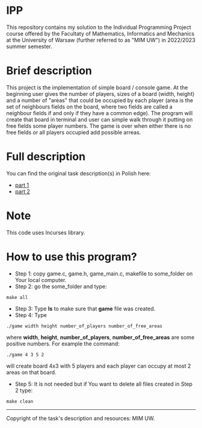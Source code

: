 # IPP
This repository contains my solution to the Individual Programming Project course offered by the Facultaty of Mathematics, Informatics and Mechanics 
at the University of Warsaw (further referred to as "MIM UW") in 2022/2023 summer semester. 

# Brief description
This project is the implementation of simple board / console game. At the beginning user gives the number of players, sizes of a board (width, height) and a number of "areas" that could be occupied by each player (area is the set of neighbours fields on the board, where two fields are called a neighbour fields if and only if they have a common edge). The program will create that board in terminal and user can simple walk through it putting on free fields some player numbers. The game is over when either there is no free fields or all players occupied add possible arreas.

# Full description

You can find the original task description(s) in Polish here:
- [part 1](https://github.com/MrRuper/IPP-simple-console-game/blob/main/full_description_part1.md)
- [part 2](https://github.com/MrRuper/IPP-simple-console-game/blob/main/full_description_part2.md)

# Note

This code uses lncurses library.

# How to use this program?

- Step 1: copy game.c, game.h, game_main.c, makefile to some_folder on Your local computer. 
- Step 2: go the some_folder and type:

```
make all
```

- Step 3: Type **ls** to make sure that **game** file was created.
- Step 4: Type 

``` 
./game width height number_of_players number_of_free_areas
```

where **width**, **height**, **number_of_players**, **number_of_free_areas** are some positive numbers. For example the command:
```
./game 4 3 5 2 
```

will create board 4x3 with 5 players and each player can occupy at most 2 areas on that board.

- Step 5: It is not needed but if You want to delete all files created in Step 2 type:

```
make clean
```

---

Copyright of the task's description and resources: MIM UW.
